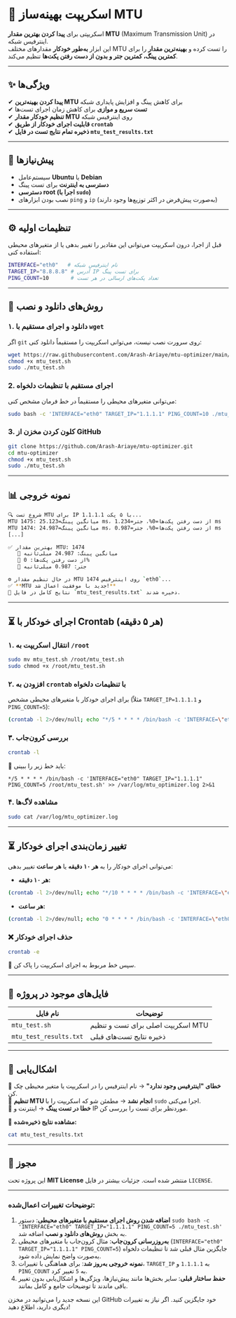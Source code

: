 # 🚀 اسکریپت بهینه‌ساز MTU

اسکریپتی برای **پیدا کردن بهترین مقدار MTU** (Maximum Transmission Unit) در اینترفیس شبکه.  
این ابزار **به‌طور خودکار** مقدارهای مختلف MTU را تست کرده و **بهینه‌ترین مقدار** را برای **کمترین پینگ، کمترین جتر و بدون از دست رفتن پکت‌ها** تنظیم می‌کند.

---

## ✨ ویژگی‌ها
✔ **پیدا کردن بهینه‌ترین MTU** برای کاهش پینگ و افزایش پایداری شبکه  
✔ **تست سریع و موازی** برای کاهش زمان اجرای تست‌ها  
✔ **تنظیم خودکار مقدار MTU** روی اینترفیس شبکه  
✔ **قابلیت اجرای خودکار از طریق `crontab`**  
✔ **ذخیره تمام نتایج تست در فایل `mtu_test_results.txt`**  

---

## 📌 پیش‌نیازها
- سیستم‌عامل **Ubuntu** یا **Debian**
- **دسترسی به اینترنت** برای تست پینگ
- **دسترسی root (اجرا با `sudo`)**
- نصب بودن ابزارهای `ping` و `ip` (به‌صورت پیش‌فرض در اکثر توزیع‌ها وجود دارند)

---

## ⚙️ تنظیمات اولیه
قبل از اجرا، درون اسکریپت می‌توانی این مقادیر را تغییر بدهی یا از متغیرهای محیطی استفاده کنی:

```bash
INTERFACE="eth0"   # نام اینترفیس شبکه
TARGET_IP="8.8.8.8" # آدرس IP برای تست پینگ
PING_COUNT=10       # تعداد پکت‌های ارسالی در هر تست
```

---

## 🚀 روش‌های دانلود و نصب
### ۱. دانلود و اجرای مستقیم با `wget`
اگر `git` روی سرورت نصب نیست، می‌توانی اسکریپت را مستقیماً دانلود کنی:
```bash
wget https://raw.githubusercontent.com/Arash-Ariaye/mtu-optimizer/main/mtu_test.sh -O mtu_test.sh
chmod +x mtu_test.sh
sudo ./mtu_test.sh
```
### 2. اجرای مستقیم با تنظیمات دلخواه
می‌توانی متغیرهای محیطی را مستقیماً در خط فرمان مشخص کنی:
```bash
sudo bash -c 'INTERFACE="eth0" TARGET_IP="1.1.1.1" PING_COUNT=10 ./mtu_test.sh'
```

### 3. کلون کردن مخزن از GitHub
```bash
git clone https://github.com/Arash-Ariaye/mtu-optimizer.git
cd mtu-optimizer
chmod +x mtu_test.sh
sudo ./mtu_test.sh
```

---

## 📊 نمونه خروجی
```bash
🔍 شروع تست MTU برای IP 1.1.1.1 با ۵ پکت...
MTU 1475: میانگین پینگ=25.123 ms، از دست رفتن پکت‌ها=0%، جتر=1.234 ms
MTU 1474: میانگین پینگ=24.987 ms، از دست رفتن پکت‌ها=0%، جتر=0.987 ms
[...]

✅ بهترین مقدار MTU: 1474  
   🔹 میانگین پینگ: 24.987 میلی‌ثانیه  
   🔹 از دست رفتن پکت‌ها: 0%  
   🔹 جتر: 0.987 میلی‌ثانیه  

⚙ در حال تنظیم مقدار MTU 1474 روی اینترفیس `eth0`...  
✅ **MTU جدید با موفقیت اعمال شد!**  
📄 نتایج کامل در فایل `mtu_test_results.txt` ذخیره شدند.
```

---

## ⏳ اجرای خودکار با Crontab (هر ۵ دقیقه)
### ۱. انتقال اسکریپت به `/root`
```bash
sudo mv mtu_test.sh /root/mtu_test.sh
sudo chmod +x /root/mtu_test.sh
```

### ۲. افزودن به `crontab` با تنظیمات دلخواه
برای اجرای خودکار با متغیرهای محیطی مشخص (مثلاً `TARGET_IP=1.1.1.1` و `PING_COUNT=5`):
```bash
(crontab -l 2>/dev/null; echo "*/5 * * * * /bin/bash -c 'INTERFACE=\"eth0\" TARGET_IP=\"1.1.1.1\" PING_COUNT=5 /root/mtu_test.sh' >> /var/log/mtu_optimizer.log 2>&1") | crontab -
```

### ۳. بررسی کرون‌جاب
```bash
crontab -l
```
🔹 باید خط زیر را ببینی:
```
*/5 * * * * /bin/bash -c 'INTERFACE="eth0" TARGET_IP="1.1.1.1" PING_COUNT=5 /root/mtu_test.sh' >> /var/log/mtu_optimizer.log 2>&1
```

### ۴. مشاهده لاگ‌ها
```bash
sudo cat /var/log/mtu_optimizer.log
```

---

## ⏳ تغییر زمان‌بندی اجرای خودکار
می‌توانی اجرای خودکار را به **هر ۱۰ دقیقه** یا **هر ساعت** تغییر بدهی:

- **هر ۱۰ دقیقه:**
```bash
(crontab -l 2>/dev/null; echo "*/10 * * * * /bin/bash -c 'INTERFACE=\"eth0\" TARGET_IP=\"1.1.1.1\" PING_COUNT=5 /root/mtu_test.sh' >> /var/log/mtu_optimizer.log 2>&1") | crontab -
```

- **هر ساعت:**
```bash
(crontab -l 2>/dev/null; echo "0 * * * * /bin/bash -c 'INTERFACE=\"eth0\" TARGET_IP=\"1.1.1.1\" PING_COUNT=5 /root/mtu_test.sh' >> /var/log/mtu_optimizer.log 2>&1") | crontab -
```

### ❌ حذف اجرای خودکار
```bash
crontab -e
```
🔹 سپس خط مربوط به اجرای اسکریپت را پاک کن.

---

## 📂 فایل‌های موجود در پروژه
| نام فایل | توضیحات |
|----------|----------|
| `mtu_test.sh` | اسکریپت اصلی برای تست و تنظیم MTU |
| `mtu_test_results.txt` | ذخیره نتایج تست‌های قبلی |

---

## 🔧 اشکال‌یابی
🔹 **خطای "اینترفیس وجود ندارد"** → نام اینترفیس را در اسکریپت یا متغیر محیطی چک کن.  
🔹 **تنظیم MTU انجام نشد** → مطمئن شو که اسکریپت را با `sudo` اجرا می‌کنی.  
🔹 **خطا در تست پینگ** → اینترنت و IP موردنظر برای تست را بررسی کن.  

📄 **مشاهده نتایج ذخیره‌شده:**  
```bash
cat mtu_test_results.txt
```

---

## 📜 مجوز
این پروژه تحت **MIT License** منتشر شده است. جزئیات بیشتر در فایل `LICENSE`.

---

### توضیحات تغییرات اعمال‌شده:
1. **اضافه شدن روش اجرای مستقیم با متغیرهای محیطی**: دستور `sudo bash -c 'INTERFACE="eth0" TARGET_IP="1.1.1.1" PING_COUNT=5 ./mtu_test.sh'` به بخش **روش‌های دانلود و نصب** اضافه شد.
2. **به‌روزرسانی کرون‌جاب**: مثال کرون‌جاب با متغیرهای محیطی (`INTERFACE="eth0" TARGET_IP="1.1.1.1" PING_COUNT=5`) جایگزین مثال قبلی شد تا تنظیمات دلخواه به‌صورت واضح نمایش داده شود.
3. **نمونه خروجی به‌روز شد**: برای هماهنگی با تغییرات، `TARGET_IP` به `1.1.1.1` و `PING_COUNT` به `5` تغییر کرد.
4. **حفظ ساختار قبلی**: سایر بخش‌ها مانند پیش‌نیازها، ویژگی‌ها و اشکال‌یابی بدون تغییر باقی ماندند تا توضیحات جامع و کامل بمانند.

این نسخه جدید را می‌توانید در مخزن GitHub خود جایگزین کنید. اگر نیاز به تغییرات دیگری دارید، اطلاع دهید!

